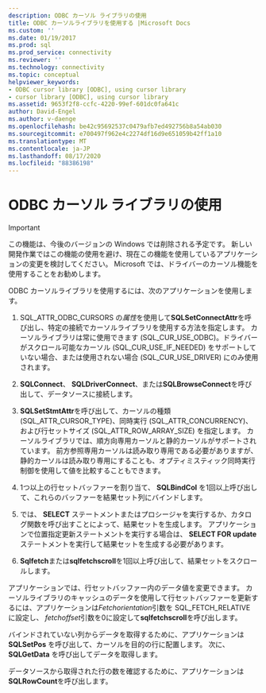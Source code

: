 ```yaml
---
description: ODBC カーソル ライブラリの使用
title: ODBC カーソルライブラリを使用する |Microsoft Docs
ms.custom: ''
ms.date: 01/19/2017
ms.prod: sql
ms.prod_service: connectivity
ms.reviewer: ''
ms.technology: connectivity
ms.topic: conceptual
helpviewer_keywords:
- ODBC cursor library [ODBC], using cursor library
- cursor library [ODBC], using cursor library
ms.assetid: 9653f2f8-ccfc-4220-99ef-601dc0fa641c
author: David-Engel
ms.author: v-daenge
ms.openlocfilehash: be42c95692537c0479afb7ed492756b8a54ab030
ms.sourcegitcommit: e700497f962e4c2274df16d9e651059b42ff1a10
ms.translationtype: MT
ms.contentlocale: ja-JP
ms.lasthandoff: 08/17/2020
ms.locfileid: "88386198"
---
```

# <a name="using-the-odbc-cursor-library"></a>ODBC カーソル ライブラリの使用
> [!IMPORTANT]  
>  この機能は、今後のバージョンの Windows では削除される予定です。 新しい開発作業ではこの機能の使用を避け、現在この機能を使用しているアプリケーションの変更を検討してください。 Microsoft では、ドライバーのカーソル機能を使用することをお勧めします。  
  
 ODBC カーソルライブラリを使用するには、次のアプリケーションを使用します。  
  
1.  SQL_ATTR_ODBC_CURSORS の*属性*を使用して**SQLSetConnectAttr**を呼び出し、特定の接続でカーソルライブラリを使用する方法を指定します。 カーソルライブラリは常に使用できます (SQL_CUR_USE_ODBC)。ドライバーがスクロール可能なカーソル (SQL_CUR_USE_IF_NEEDED) をサポートしていない場合、または使用されない場合 (SQL_CUR_USE_DRIVER) にのみ使用されます。  
  
2.  **SQLConnect**、 **SQLDriverConnect**、または**SQLBrowseConnect**を呼び出して、データソースに接続します。  
  
3.  **SQLSetStmtAttr**を呼び出して、カーソルの種類 (SQL_ATTR_CURSOR_TYPE)、同時実行 (SQL_ATTR_CONCURRENCY)、および行セットサイズ (SQL_ATTR_ROW_ARRAY_SIZE) を指定します。 カーソルライブラリでは、順方向専用カーソルと静的カーソルがサポートされています。 前方参照専用カーソルは読み取り専用である必要がありますが、静的カーソルは読み取り専用にすることも、オプティミスティック同時実行制御を使用して値を比較することもできます。  
  
4.  1つ以上の行セットバッファーを割り当て、 **SQLBindCol** を1回以上呼び出して、これらのバッファーを結果セット列にバインドします。  
  
5.  では、 **SELECT** ステートメントまたはプロシージャを実行するか、カタログ関数を呼び出すことによって、結果セットを生成します。 アプリケーションで位置指定更新ステートメントを実行する場合は、 **SELECT FOR update** ステートメントを実行して結果セットを生成する必要があります。  
  
6.  **Sqlfetch**または**sqlfetchscroll**を1回以上呼び出して、結果セットをスクロールします。  
  
 アプリケーションでは、行セットバッファー内のデータ値を変更できます。 カーソルライブラリのキャッシュのデータを使用して行セットバッファーを更新するには、アプリケーションは*Fetchorientation*引数を SQL_FETCH_RELATIVE に設定し、 *fetchoffset*引数を0に設定して**sqlfetchscroll**を呼び出します。  
  
 バインドされていない列からデータを取得するために、アプリケーションは **SQLSetPos** を呼び出して、カーソルを目的の行に配置します。 次に、 **SQLGetData** を呼び出してデータを取得します。  
  
 データソースから取得された行の数を確認するために、アプリケーションは **SQLRowCount**を呼び出します。
